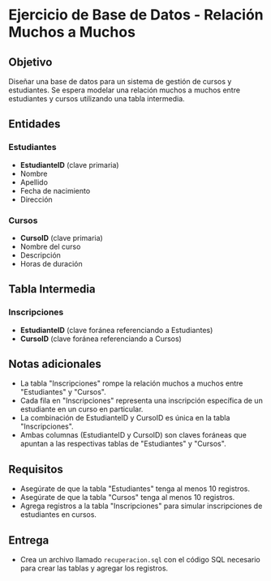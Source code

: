 # Ejercicio de Base de Datos - Relación Muchos a Muchos

## Objetivo
Diseñar una base de datos para un sistema de gestión de cursos y estudiantes. Se espera modelar una relación muchos a muchos entre estudiantes y cursos utilizando una tabla intermedia.

## Entidades

### Estudiantes
- **EstudianteID** (clave primaria)
- Nombre
- Apellido
- Fecha de nacimiento
- Dirección

### Cursos
- **CursoID** (clave primaria)
- Nombre del curso
- Descripción
- Horas de duración

## Tabla Intermedia

### Inscripciones
- **EstudianteID** (clave foránea referenciando a Estudiantes)
- **CursoID** (clave foránea referenciando a Cursos)

## Notas adicionales
- La tabla "Inscripciones" rompe la relación muchos a muchos entre "Estudiantes" y "Cursos".
- Cada fila en "Inscripciones" representa una inscripción específica de un estudiante en un curso en particular.
- La combinación de EstudianteID y CursoID es única en la tabla "Inscripciones".
- Ambas columnas (EstudianteID y CursoID) son claves foráneas que apuntan a las respectivas tablas de "Estudiantes" y "Cursos".

## Requisitos
- Asegúrate de que la tabla "Estudiantes" tenga al menos 10 registros.
- Asegúrate de que la tabla "Cursos" tenga al menos 10 registros.
- Agrega registros a la tabla "Inscripciones" para simular inscripciones de estudiantes en cursos.

## Entrega
- Crea un archivo llamado `recuperacion.sql` con el código SQL necesario para crear las tablas y agregar los registros.